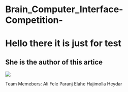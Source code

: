 # Brain_Computer_Interface-Competition-


# Hello there it is just for test

## She is the author of this artice

![ ](/home/ali/Downloads/IMG-20200114-WA0000.jpg  "Competition")


Team Memebers:
Ali Fele Paranj
Elahe Hajimolla Heydar 
